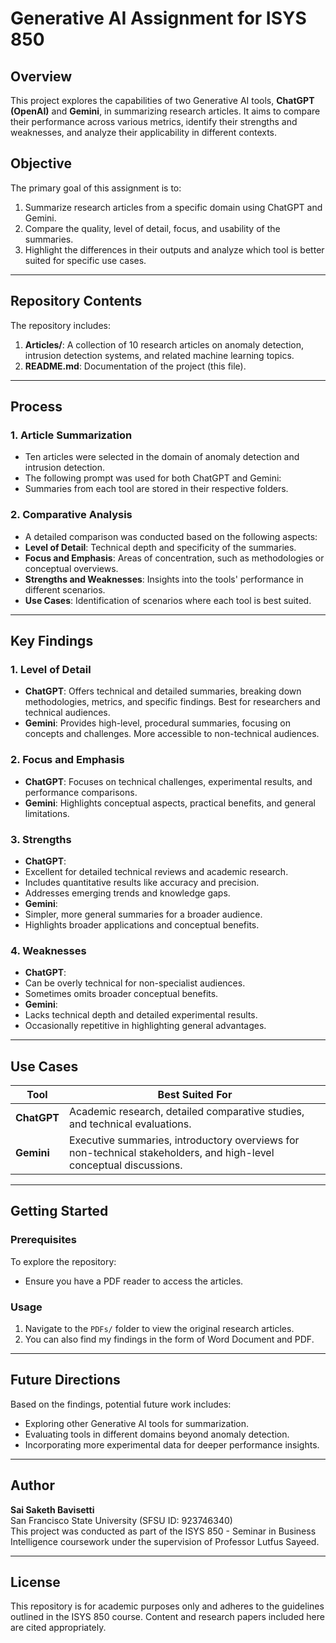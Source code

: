 # Generative AI Assignment for ISYS 850

## Overview
This project explores the capabilities of two Generative AI tools, **ChatGPT (OpenAI)** and **Gemini**, in summarizing research articles. It aims to compare their performance across various metrics, identify their strengths and weaknesses, and analyze their applicability in different contexts.

## Objective
The primary goal of this assignment is to:
1. Summarize research articles from a specific domain using ChatGPT and Gemini.
2. Compare the quality, level of detail, focus, and usability of the summaries.
3. Highlight the differences in their outputs and analyze which tool is better suited for specific use cases.

---

## Repository Contents
The repository includes:
1. **Articles/**: A collection of 10 research articles on anomaly detection, intrusion detection systems, and related machine learning topics.
2. **README.md**: Documentation of the project (this file).

---

## Process
### 1. Article Summarization
- Ten articles were selected in the domain of anomaly detection and intrusion detection.
- The following prompt was used for both ChatGPT and Gemini:
- Summaries from each tool are stored in their respective folders.

### 2. Comparative Analysis
- A detailed comparison was conducted based on the following aspects:
- **Level of Detail**: Technical depth and specificity of the summaries.
- **Focus and Emphasis**: Areas of concentration, such as methodologies or conceptual overviews.
- **Strengths and Weaknesses**: Insights into the tools' performance in different scenarios.
- **Use Cases**: Identification of scenarios where each tool is best suited.

---

## Key Findings
### 1. Level of Detail
- **ChatGPT**: Offers technical and detailed summaries, breaking down methodologies, metrics, and specific findings. Best for researchers and technical audiences.
- **Gemini**: Provides high-level, procedural summaries, focusing on concepts and challenges. More accessible to non-technical audiences.

### 2. Focus and Emphasis
- **ChatGPT**: Focuses on technical challenges, experimental results, and performance comparisons.
- **Gemini**: Highlights conceptual aspects, practical benefits, and general limitations.

### 3. Strengths
- **ChatGPT**:
- Excellent for detailed technical reviews and academic research.
- Includes quantitative results like accuracy and precision.
- Addresses emerging trends and knowledge gaps.
- **Gemini**:
- Simpler, more general summaries for a broader audience.
- Highlights broader applications and conceptual benefits.

### 4. Weaknesses
- **ChatGPT**:
- Can be overly technical for non-specialist audiences.
- Sometimes omits broader conceptual benefits.
- **Gemini**:
- Lacks technical depth and detailed experimental results.
- Occasionally repetitive in highlighting general advantages.

---

## Use Cases
| **Tool**      | **Best Suited For**                                                                                         |
|---------------|------------------------------------------------------------------------------------------------------------|
| **ChatGPT**   | Academic research, detailed comparative studies, and technical evaluations.                                 |
| **Gemini**    | Executive summaries, introductory overviews for non-technical stakeholders, and high-level conceptual discussions. |

---

## Getting Started
### Prerequisites
To explore the repository:
- Ensure you have a PDF reader to access the articles.

### Usage
1. Navigate to the `PDFs/` folder to view the original research articles.
2. You can also find my findings in the form of Word Document and PDF.

---

## Future Directions
Based on the findings, potential future work includes:
- Exploring other Generative AI tools for summarization.
- Evaluating tools in different domains beyond anomaly detection.
- Incorporating more experimental data for deeper performance insights.

---

## Author
**Sai Saketh Bavisetti**  
San Francisco State University (SFSU ID: 923746340)  
This project was conducted as part of the ISYS 850 - Seminar in Business Intelligence coursework under the supervision of Professor Lutfus Sayeed.

---

## License
This repository is for academic purposes only and adheres to the guidelines outlined in the ISYS 850 course. Content and research papers included here are cited appropriately.
